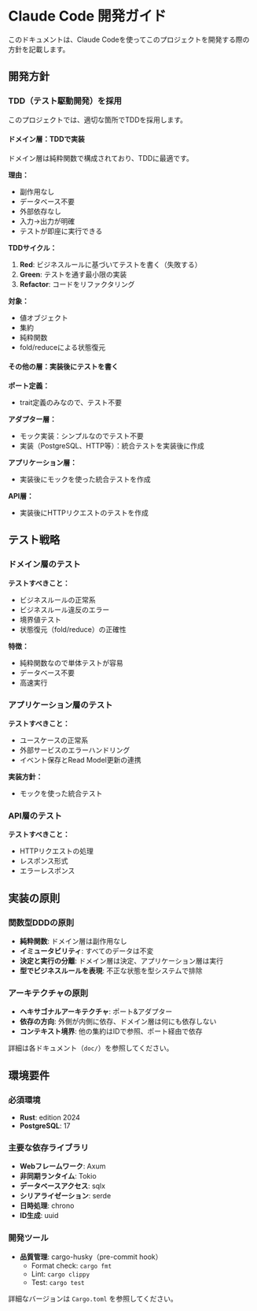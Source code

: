 # Claude Code 開発ガイド

このドキュメントは、Claude Codeを使ってこのプロジェクトを開発する際の方針を記載します。

## 開発方針

### TDD（テスト駆動開発）を採用

このプロジェクトでは、適切な箇所でTDDを採用します。

#### ドメイン層：TDDで実装

ドメイン層は純粋関数で構成されており、TDDに最適です。

**理由：**
- 副作用なし
- データベース不要
- 外部依存なし
- 入力→出力が明確
- テストが即座に実行できる

**TDDサイクル：**
1. **Red**: ビジネスルールに基づいてテストを書く（失敗する）
2. **Green**: テストを通す最小限の実装
3. **Refactor**: コードをリファクタリング

**対象：**
- 値オブジェクト
- 集約
- 純粋関数
- fold/reduceによる状態復元

#### その他の層：実装後にテストを書く

**ポート定義：**
- trait定義のみなので、テスト不要

**アダプター層：**
- モック実装：シンプルなのでテスト不要
- 実装（PostgreSQL、HTTP等）：統合テストを実装後に作成

**アプリケーション層：**
- 実装後にモックを使った統合テストを作成

**API層：**
- 実装後にHTTPリクエストのテストを作成

## テスト戦略

### ドメイン層のテスト

**テストすべきこと：**
- ビジネスルールの正常系
- ビジネスルール違反のエラー
- 境界値テスト
- 状態復元（fold/reduce）の正確性

**特徴：**
- 純粋関数なので単体テストが容易
- データベース不要
- 高速実行

### アプリケーション層のテスト

**テストすべきこと：**
- ユースケースの正常系
- 外部サービスのエラーハンドリング
- イベント保存とRead Model更新の連携

**実装方針：**
- モックを使った統合テスト

### API層のテスト

**テストすべきこと：**
- HTTPリクエストの処理
- レスポンス形式
- エラーレスポンス

## 実装の原則

### 関数型DDDの原則

- **純粋関数**: ドメイン層は副作用なし
- **イミュータビリティ**: すべてのデータは不変
- **決定と実行の分離**: ドメイン層は決定、アプリケーション層は実行
- **型でビジネスルールを表現**: 不正な状態を型システムで排除

### アーキテクチャの原則

- **ヘキサゴナルアーキテクチャ**: ポート&アダプター
- **依存の方向**: 外側が内側に依存、ドメイン層は何にも依存しない
- **コンテキスト境界**: 他の集約はIDで参照、ポート経由で依存

詳細は各ドキュメント（`doc/`）を参照してください。

## 環境要件

### 必須環境

- **Rust**: edition 2024
- **PostgreSQL**: 17

### 主要な依存ライブラリ

- **Webフレームワーク**: Axum
- **非同期ランタイム**: Tokio
- **データベースアクセス**: sqlx
- **シリアライゼーション**: serde
- **日時処理**: chrono
- **ID生成**: uuid

### 開発ツール

- **品質管理**: cargo-husky（pre-commit hook）
  - Format check: `cargo fmt`
  - Lint: `cargo clippy`
  - Test: `cargo test`

詳細なバージョンは `Cargo.toml` を参照してください。
